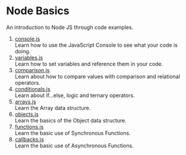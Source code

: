 # Node Basics
An introduction to Node JS through code examples.

1. [console.js](https://github.com/omnicoders/omnicoders/blob/master/node/basics/console.js)  
Learn how to use the JavaScript Console to see what your code is doing.
2. [variables.js](https://github.com/omnicoders/omnicoders/blob/master/node/basics/variables.js)  
Learn how to set variables and reference them in your code.
3. [comparison.js](https://github.com/omnicoders/omnicoders/blob/master/node/basics/comparison.js)  
Learn about how to compare values with comparison and relational operators.
4. [conditionals.js](https://github.com/omnicoders/omnicoders/blob/master/node/basics/conditionals.js)  
Learn about if...else, logic and ternary operators.
5. [arrays.js](https://github.com/omnicoders/omnicoders/blob/master/node/basics/arrays.js)  
Learn the Array data structure.
6. [objects.js](https://github.com/omnicoders/omnicoders/blob/master/node/basics/objects.js)  
Learn the basics of the Object data structure.
7. [functions.js](https://github.com/omnicoders/omnicoders/blob/master/node/basics/functions.js)  
Learn the basic use of Synchronous Functions.
8. [callbacks.js](https://github.com/omnicoders/omnicoders/blob/master/node/basics/callbacks.js)  
Learn the basic use of Asynchronous Functions.